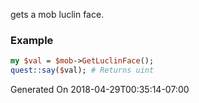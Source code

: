 gets a mob luclin face.
### Example

```perl
my $val = $mob->GetLuclinFace();
quest::say($val); # Returns uint
```


Generated On 2018-04-29T00:35:14-07:00